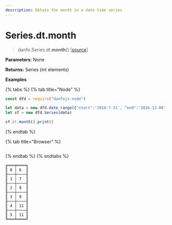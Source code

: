 ```yaml
---
description: Obtain the month in a date time series
---
```


# Series.dt.month

> danfo.Series.dt.**month**()    \[[source](https://github.com/opensource9ja/danfojs/blob/master/danfojs/src/core/timeseries.js#L193)]

**Parameters**: None

**Returns:** Series (int elements)

**Examples**

{% tabs %}
{% tab title="Node" %}
```javascript
const dfd = require("danfojs-node")

let data = new dfd.date_range({"start":'2016-7-31', "end":'2016-12-08', freq:"M"})
let sf = new dfd.Series(data)

sf.dt.month().print()
```
{% endtab %}

{% tab title="Browser" %}
```
```
{% endtab %}
{% endtabs %}

```
╔═══╤════╗
║ 0 │ 6  ║
╟───┼────╢
║ 1 │ 7  ║
╟───┼────╢
║ 2 │ 9  ║
╟───┼────╢
║ 3 │ 9  ║
╟───┼────╢
║ 4 │ 11 ║
╟───┼────╢
║ 5 │ 11 ║
╚═══╧════╝
```
